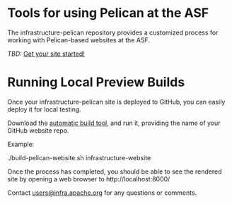 # Tools for using Pelican at the ASF

The infrastructure-pelican repository provides a customized process
for working with Pelican-based websites at the ASF. 

_TBD:_ [Get your site started!](Getting_Started.md)

# Running Local Preview Builds

Once your infrastructure-pelican site is deployed to GitHub, you can easily 
deploy it for local testing.

Download the [automatic build tool](https://raw.githubusercontent.com/apache/infrastructure-pelican/master/bin/build-pelican-site.sh), and run it, providing the name of your GitHub website repo. 

Example:

./build-pelican-website.sh infrastructure-website

Once the process has completed, you should be able to see the rendered site by opening a web browser to http://localhost:8000/

Contact users@infra.apache.org for any questions or comments.

